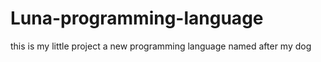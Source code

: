 # Luna-programming-language
this is my little project a new programming language named after my dog
